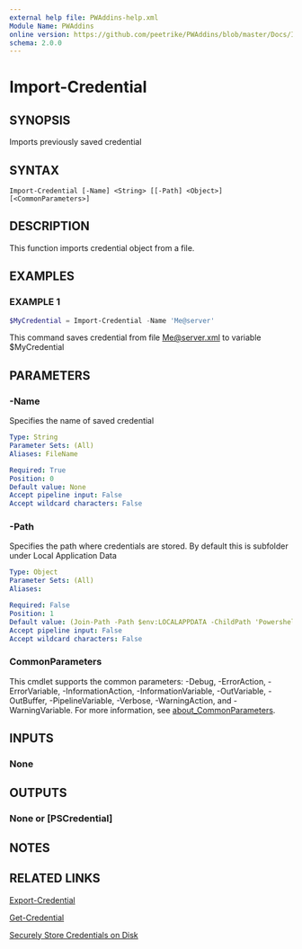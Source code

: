 ```yaml
---
external help file: PWAddins-help.xml
Module Name: PWAddins
online version: https://github.com/peetrike/PWAddins/blob/master/Docs/Import-Credential.md
schema: 2.0.0
---
```


# Import-Credential

## SYNOPSIS

Imports previously saved credential

## SYNTAX

```
Import-Credential [-Name] <String> [[-Path] <Object>] [<CommonParameters>]
```

## DESCRIPTION

This function imports credential object from a file.

## EXAMPLES

### EXAMPLE 1

```powershell
$MyCredential = Import-Credential -Name 'Me@server'
```

This command saves credential from file Me@server.xml to variable $MyCredential

## PARAMETERS

### -Name

Specifies the name of saved credential

```yaml
Type: String
Parameter Sets: (All)
Aliases: FileName

Required: True
Position: 0
Default value: None
Accept pipeline input: False
Accept wildcard characters: False
```

### -Path

Specifies the path where credentials are stored.
By default this is subfolder under Local Application Data

```yaml
Type: Object
Parameter Sets: (All)
Aliases:

Required: False
Position: 1
Default value: (Join-Path -Path $env:LOCALAPPDATA -ChildPath 'Powershell')
Accept pipeline input: False
Accept wildcard characters: False
```

### CommonParameters
This cmdlet supports the common parameters: -Debug, -ErrorAction, -ErrorVariable, -InformationAction, -InformationVariable, -OutVariable, -OutBuffer, -PipelineVariable, -Verbose, -WarningAction, and -WarningVariable. For more information, see [about_CommonParameters](http://go.microsoft.com/fwlink/?LinkID=113216).

## INPUTS

### None

## OUTPUTS

### None or [PSCredential]

## NOTES

## RELATED LINKS

[Export-Credential](Export-Credential.md)

[Get-Credential](https://docs.microsoft.com/powershell/module/microsoft.powershell.security/get-credential)

[Securely Store Credentials on Disk](http://www.powershellcookbook.com/recipe/PukO/securely-store-credentials-on-disk)
